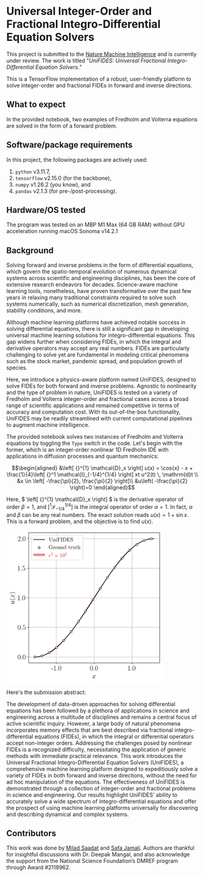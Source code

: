# Universal Integer-Order and Fractional Integro-Differential Equation Solvers
This project is submitted to the [Nature Machine Intelligence](https://www.nature.com/natmachintell/) and is currently under review. The work is titled "*UniFIDES: Universal Fractional Integro-Differential Equation Solvers.*"

This is a TensorFlow implementation of a robust, user-friendly platform to solve integer-order and fractional FIDEs in forward and inverse directions.

## What to expect
In the provided notebook, two examples of Fredholm and Volterra equations are solved in the form of a forward problem.

## Software/package requirements
In this project, the following packages are actively used:
1. `python` v3.11.7, 
2. `tensorflow` v2.15.0 (for the backbone),
3. `numpy` v1.26.2 (you know), and
4. `pandas` v2.1.3 (for pre-/post-processing).

## Hardware/OS tested
The program was tested on an MBP M1 Max (64 GB RAM) without GPU acceleration running macOS Sonoma v14.2.1 


## Background

Solving forward and inverse problems in the form of differential equations, which govern the spatio-temporal evolution of numerous dynamical systems across scientific and engineering disciplines, has been the core of extensive research endeavors for decades. Science-aware machine learning tools, nonetheless, have proven transformative over the past few years in relaxing many traditional constraints required to solve such systems numerically, such as numerical discretization, mesh generation, stability conditions, and more.

Although machine learning platforms have achieved notable success in solving differential equations, there is still a significant gap in developing universal machine learning solutions for integro-differential equations. This gap widens further when considering FIDEs, in which the integral and derivative operators may accept any real numbers. FIDEs are particularly challenging to solve yet are fundamental in modeling critical phenomena such as the stock market, pandemic spread, and population growth of species.

Here, we introduce a physics-aware platform named UniFIDES, designed to solve FIDEs for both forward and inverse problems. Agnostic to nonlinearity and the type of problem in nature, UniFIDES is tested on a variety of Fredholm and Volterra integer-order and fractional cases across a broad range of scientific applications and remained competitive in terms of accuracy and computation cost. With its out-of-the-box functionality, UniFIDES may be readily streamlined with current computational pipelines to augment machine intelligence.

The provided notebook solves two instances of Fredholm and Volterra equations by toggling the `Type` switch in the code. Let's begin with the former, which is an integer-order nonlinear 1D Fredholm IDE with applications in diffusion processes and quantum mechanics:

```math
\begin{aligned}
&\left[ {}^{1} \mathcal{D}_x \right] u(x) = \cos{x} - x + \frac{1}{4}\left[ {}^1 \mathcal{I}_{-1/4}^{1/4} \right] xt u^2(t) \, \mathrm{d}t \\
&x \in \left[ -\frac{\pi}{2}, \frac{\pi}{2} \right]\\
&u\left( -\frac{\pi}{2} \right)=0
\end{aligned}
```

Here, $ \left[ {}^{1} \mathcal{D}_x \right] $ is the derivative operator of order $\beta=1$, and $\left[ {}^1 \mathcal{I}_{-1/4}^{1/4} \right]$ is the integral operator of order $\alpha=1$. In fact, $\alpha$ and $\beta$ can be any real numbers. The exact solution reads $u(x) = 1 + \sin{x}$. This is a forward problem, and the objective is to find $u(x)$.

<img src="Case1_Integer_order_Fredholm.png" height="400">


Here's the submission abstract: 

The development of data-driven approaches for solving differential equations has been followed by a plethora of applications in science and engineering across a multitude of disciplines and remains a central focus of active scientific inquiry. However, a large body of natural phenomena incorporates memory effects that are best described via fractional integro-differential equations (FIDEs), in which the integral or differential operators accept non-integer orders. Addressing the challenges posed by nonlinear FIDEs is a recognized difficulty, necessitating the application of generic methods with immediate practical relevance. This work introduces the Universal Fractional Integro-Differential Equation Solvers (UniFIDES), a comprehensive machine learning platform designed to expeditiously solve a variety of FIDEs in both forward and inverse directions, without the need for ad hoc manipulation of the equations. The effectiveness of UniFIDES is demonstrated through a collection of integer-order and fractional problems in science and engineering. Our results highlight UniFIDES' ability to accurately solve a wide spectrum of integro-differential equations and offer the prospect of using machine learning platforms universally for discovering and describing dynamical and complex systems.

## Contributors
This work was done by [Milad Saadat](https://scholar.google.com/citations?user=PPLvVmEAAAAJ&hl=en&authuser=1) and [Safa Jamali](https://scholar.google.com/citations?user=D1asaYIAAAAJ&hl=en). Authors are thankful for insightful discussions with Dr. Deepak Mangal, and
also acknowledge the support from the National Science Foundation’s DMREF
program through Award \#2118962.

